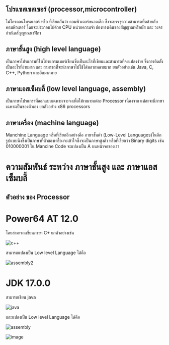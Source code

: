 ## โปรแซสเซสเซอร์ (processor,microcontroller)
ไม่โครคอนโทรลเลอร์ หรือ ที่เรียกกันว่า คอมพิวเตอร์ขนาดเล็ก ซึ่งจะบรรจุความสามารถที่คล้ายกับคอมพิวเตอร์ โดยจะประกอบไปด้วย CPU
หน่วยความจำ ช่องทางเดินของสัญญาณหรือบัส และ วงจรกำเนิดสัญญาณนาฬิกา
## ภาษาชั้นสูง (high level language)
เป็นภาษาโปรแกรมที่ให้โปรแกรมเมอร์เขียนซึ่งเป็นอะไรที่เขียนและสามารถที่จะแปลงง่าย ซึ่งการติดตั้งเป็นอะไรที่ง่ายมาก และ สามารถที่จะนำภาษาไปใช้ได้หลากหลายมาก ยกตัวอย่างเช่น Java, C, C++, Python และอีกมากมาย
## ภาษาแอสเซ็มบลี้ (low level language, assembly)
เป็นภาษาโปรแกราที่ออกแบบเฉพาะเจาะจงเพื่อให้เหมาะแต่ละ Processor เนื่องจาก แต่ละจะมีภาษาเฉพาะเป็นของตัวเอง ยกตัวอย่าง x86 processors 
## ภาษาเครื่อง (machine language)
Manchine Language หรือที่เรียกอีกอย่างคือ ภาษาชั้นต่ำ (Low-Level Languages)ในอีกรูปแบบนึงซึ่งเป็นภาษาที่ตัวของเครื่องจะเข้าใจซึ่งจะเป็นภาษาสูงต่ำ หรือที่เรียกว่า Binary digits เช่น 010000001 ใน Mancine Code จะแปลงเป็น A บนหน้าจอของเรา
# ความสัมพันธ์ ระหว่าง ภาษาชั้นสูง และ ภาษาแอสเซ็มบลี้
## ตัวอย่าง ของ Processor 
# Power64 AT 12.0 
โดยสามารถเเขียนภาษา C+ ยกตัวอย่างเช่น 

![c++](https://user-images.githubusercontent.com/98943823/161420918-4cdad628-ed7f-4f32-99c3-753c14d6199b.JPG)

สามารถแปลงเป็น Low level Language ได้คือ 

![assembly2](https://user-images.githubusercontent.com/98943823/161420925-cce431ec-656f-40d4-b85e-5f24965811aa.JPG)

# JDK 17.0.0
สามารถเขียน java

![java](https://user-images.githubusercontent.com/98943823/161420847-97f29a17-c865-4a59-8b61-61c5c5f03936.JPG)

และแปลงเป็น Low level Language ได้คือ 

![assembly](https://user-images.githubusercontent.com/98943823/161420859-6e272499-cd89-4991-b845-2ee0dbde9a9e.JPG)

![image](https://user-images.githubusercontent.com/98943823/161420954-b7a3fe2e-9710-4f0b-9a58-d4c9396798ff.png)
